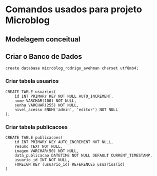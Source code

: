 # Comandos usados para projeto Microblog

## Modelagem conceitual


## Criar o Banco de Dados
    create database microblog_rodrigo_avehman charset utf8mb4;

### Criar tabela usuarios
    CREATE TABLE usuarios(
        id INT PRIMARY KEY NOT NULL AUTO_INCREMENT,
        nome VARCHAR(100) NOT NULL,
        senha VARCHAR(255) NOT NULL,
        nivel_acesso ENUM('admin', 'editor') NOT NULL
    );

### Criar tabela publicacoes
    CREATE TABLE publicacoes(
        id INT PRIMARY KEY AUTO_INCREMENT NOT NULL,
        resumo TEXT NOT NULL,
        imagem VARCHAR(50) NOT NULL,
        data_publicacao DATETIME NOT NULL DEFAULT CURRENT_TIMESTAMP,
        usuario_id INT NOT NULL,
        FOREIGN KEY (usuario_id) REFERENCES usuarios(id)
    )
